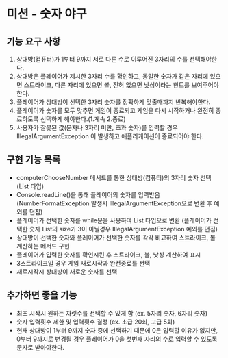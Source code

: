 # 미션 - 숫자 야구

## 기능 요구 사항
1. 상대방(컴퓨터)가 1부터 9까지 서로 다른 수로 이루어진 3자리의 수를 선택해야한다.
2. 상대방은 플레이어가 제시한 3자리 수를 확인하고, 동일한 숫자가 같은 자리에 있으면 스트라이크, 다른 자리에 있으면 볼, 전혀 없으면 낫싱이라는 힌트를 보여주어야 한다.
3. 플레이어가 상대방이 선택한 3자리 숫자를 정확하게 맞출때까지 반복해야한다. 
4. 플레이어가 숫자를 모두 맞추면 게임이 종료되고 게임을 다시 시작하거나 완전히 종료하도록 선택하게 해야한다.(1.계속 2.종료)
5. 사용자가 잘못된 값(문자나 3자리 미만, 초과 숫자)를 입력할 경우 IllegalArgumentException 이 발생하고 애플리케이션이 종료되어야 한다.

## 구현 기능 목록

- computerChooseNumber 메서드를 통한 상대방(컴퓨터)의 3자리 숫자 선택 (List<Integer> 타입)
- Console.readLine()을 통해 플레이어의 숫자를 입력받음 (NumberFormatException 발생시 IllegalArgumentException으로 변환 후 예외를 던짐)
- 플레이어가 선택한 숫자를 while문을 사용하여 List<Integer> 타입으로 변환 (플레이어가 선택한 숫자 List의 size가 3이 아닐경우 IllegalArgumentException 예외를 던짐)
- 상대방이 선택한 숫자와 플레이어가 선택한 숫자를 각각 비교하여 스트라이크, 볼 계산하는 메서드 구현
- 플레이어가 입력한 숫자를 확인시킨 후 스트라이크, 볼, 낫싱 계산하여 표시
- 3스트라이크일 경우 게임 새로시작과 완전종료를 선택
- 새로시작시 상대방이 새로운 숫자를 선택

## 추가하면 좋을 기능

- 최초 시작시 원하는 자릿수를 선택할 수 있게 함 (ex. 5자리 숫자, 6자리 숫자)
- 숫자 입력횟수 제한 및 입력횟수 결정 (ex. 초급 20회, 고급 5회)
- 현재 상대방이 1부터 9까지 숫자 중에 선택하기 때문에 0은 입력할 이유가 없지만, 0부터 9까지로 변경될 경우 플레이어가 0을 첫번째 자리의 수로 입력할 수 있도록 문자로 받아야한다.